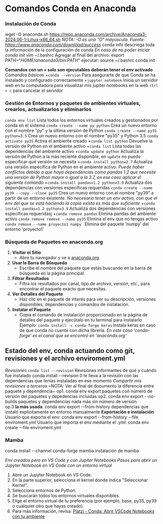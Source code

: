 # Comandos Conda en Anaconda
### Instalación de Conda
wget -O anaconda.sh https://repo.anaconda.com/archive/Anaconda3-2024.06-1-Linux-x86_64.sh _NOTA: -O es una "O" mayúscula._ _Fuente: https://www.anaconda.com/download/success_
conda info      descriega toda la información de la configuración de conda
_En caso de no poder iniciar conda init_
    vim ~/.bashrc
    Agregar al final del archivo:
    export PATH="$HOME/anaconda3/bin:$PATH"
    ejecutar:
    source ~/.bashrc
    conda init

**Comandos con un + solo son ejecutables deberán tener el env activado**
_Comandos básicos_ 
+`conda --version`		Para asegurarte de que Conda se ha instalado y configurado correctamente
+`jupyter notebook`       Inicia un servidor web en tu computadora para visualizar mis jupiter notebooks en la web
`ctrl + c` para cancelar el servidor

### Gestión de Entornos y paquetes de ambientes virtuales, crearlos, actualizarlos y eliminarlos    
`conda env list` 		                    Lista todos los entornos virtuales creados y gestionados por conda en el sistema
`conda create --name py python`			    Crea un nuevo entorno con el nombre "py" y la última versión de Python
`conda create --name py35 python=3.5`		Crea un nuevo entorno con el nombre "py35" y Python 3.5
`conda activate py35`                       Activa el ambiente creado
+`conda list python`				        Devuelve la versión de Python en el ambiente activo
+`conda list`				                Lista todas las dependencias del ambiente activo
+`conda update python`				        Actualiza la versión de Python a la más reciente disponible, en `update` no puedo especificar qué versión se necesita
+`conda install python=2.7`			        Actualiza una versión específica de Python en el ambiente activo. _Puede haber conflictos debido a que haya dependencias como pandas 1.2 que necesite una versión de Python mayor o igual a la 3.7, en ese caso aplicar el siguiente comando_
+`conda install pandas=1.2 python=3.9`		Actualiza dos dependencias con versiones específicas requeridas
`conda create --name py39 --copy --clone py35`	Crea un nuevo entorno con el nombre "py39" a partir de un entorno existente. _No necesario tener un env activo, con que el env del que se está haciendo la copia exista es más que suficiente_
+`conda install pandas=1.2 python=3.9`		Actualiza dos dependencias con versiones específicas requeridasj
+`conda remove pandas`                      Elimina pandas del ambiente activo
`conda remove remove --name py35`           Elimina el env que no tengas activo
`conda remove --name proyecto1 numpy `      Elimina del paquete 'numpy' del entorno 'proyecto1'

### Búsqueda de Paquetes en anaconda.org
1. **Visitar el Sitio**
   - Abre tu navegador y ve a [anaconda.org](https://anaconda.org).
2. **Usar la Barra de Búsqueda**
   - Escribe el nombre del paquete que estás buscando en la barra de búsqueda en la página principal.
3. **Filtrar Resultados**
   - Filtra los resultados por canal, tipo de archivo, versión, etc., para encontrar el paquete exacto que necesitas.
4. **Ver Detalles del Paquete**
   - Haz clic en el paquete de interés para ver su descripción, versiones disponibles, dependencias y comandos de instalación.
5. **Instalar el Paquete**
   - Copia el comando de instalación proporcionado en la página de detalles del paquete y ejecútalo en tu terminal para instalarlo. Ejemplo:
`conda install -c conda-forge keras`        Instala keras en caso de que conda no cuente con dicha librería. _En este caso 'conda-forge' es el canal que se encontró en 'anaconda.org'_

## Estado del env, conda actuando como git, revisiones y el archivo enviroment.yml
_Revisiones_
`conda list --revision`       Revisiones informantes de qué y cuándo fue instalado
conda install --revision 0  te lleva a la revisión con las dependencias que tenías instaladas en ese momento 
_Compartir mis revisiones a terceros_
~NOTA: Ver al final de documento la diferencia entre paquete y dependencia~
op1. conda env export                paquetes con número de versión del paquetes y depedencias incluidas 
op2. conda env export --no-builds    paquetes y dependencias nada más sin número de versión  
op.3 **la más usada**: conda env export --from-history dependencias que instaló explícitamente en entorno manualmente
**Exportación e instalación**
Usuario que exporta el env:
conda env export --from-history --file enviroment.yml
Usuario que importa el env mediante el .yml:
conda env create --file enviroment.yml

### Mamba
conda install --channel conda-forge mamba   instalación de mamba

_Env creados pero en VS Code y con Jupiter Notebooks_
_Pasos para abrir un Jupyter Notebook en VS Code con un entorno virtual_
1. Abre un Jupyter Notebook en VS Code.
2. En la parte superior, selecciona el kernel donde indica "Seleccionar Kernel".
3. Selecciona entornos de Python.
4. Se buscarán todos los entornos virtuales disponibles.
5. Elige el entorno virtual de tu preferencia (por ejemplo, base, py35, py39 o cualquier otro que hayas creado).
6. Para más información, revisa: [Platzi - Conda: Abrir VSCode Notebooks con tu ambiente](https://platzi.com/home/clases/2434-jupyter-notebook/40396-conda-abrir-vscode-notebooks-con-tu-ambiente/)


